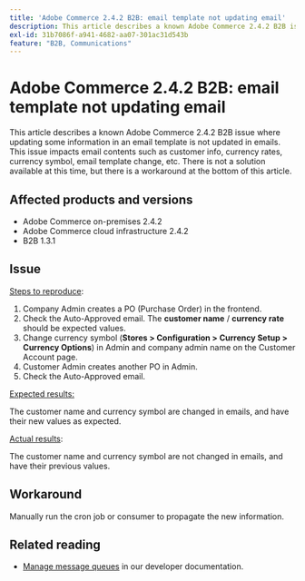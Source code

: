 ```yaml
---
title: 'Adobe Commerce 2.4.2 B2B: email template not updating email'
description: This article describes a known Adobe Commerce 2.4.2 B2B issue where updating some information in an email template is not updated in emails. This issue impacts email contents such as customer info, currency rates, currency symbol, email template change, etc. There is not a solution available at this time, but there is a workaround at the bottom of this article.
exl-id: 31b7086f-a941-4682-aa07-301ac31d543b
feature: "B2B, Communications"
---
```

# Adobe Commerce 2.4.2 B2B: email template not updating email

This article describes a known Adobe Commerce 2.4.2 B2B issue where updating some information in an email template is not updated in emails. This issue impacts email contents such as customer info, currency rates, currency symbol, email template change, etc. There is not a solution available at this time, but there is a workaround at the bottom of this article.

## Affected products and versions

* Adobe Commerce on-premises 2.4.2
* Adobe Commerce cloud infrastructure 2.4.2
* B2B 1.3.1

## Issue

 <u>Steps to reproduce</u>:

1. Company Admin creates a PO (Purchase Order) in the frontend.
1. Check the Auto-Approved email. The **customer name** / **currency rate** should be expected values.
1. Change currency symbol (**Stores > Configuration > Currency Setup > Currency Options**) in Admin and company admin name on the Customer Account page.
1. Customer Admin creates another PO in Admin.
1. Check the Auto-Approved email.

 <u>Expected results:</u>

 The customer name and currency symbol are changed in emails, and have their new values as expected.

 <u>Actual results</u>:

 The customer name and currency symbol are not changed in emails, and have their previous values.

## Workaround

Manually run the cron job or consumer to propagate the new information.

## Related reading

* [Manage message queues](https://devdocs.magento.com/guides/v2.4/config-guide/mq/manage-message-queues.html) in our developer documentation.
